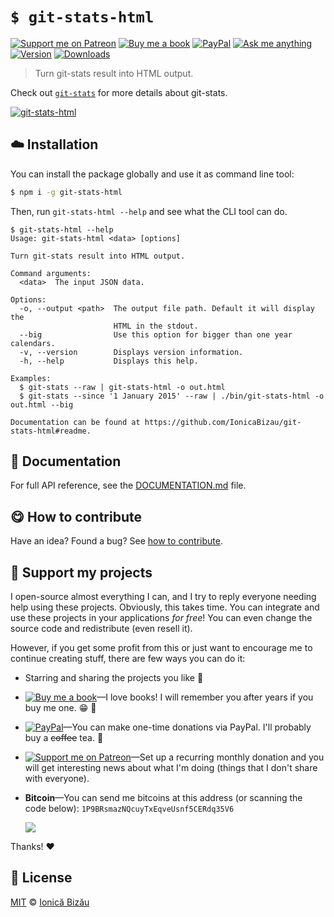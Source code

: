 <!-- Please do not edit this file. Edit the `blah` field in the `package.json` instead. If in doubt, open an issue. -->


# `$ git-stats-html`

 [![Support me on Patreon][badge_patreon]][patreon] [![Buy me a book][badge_amazon]][amazon] [![PayPal][badge_paypal_donate]][paypal-donations] [![Ask me anything](https://img.shields.io/badge/ask%20me-anything-1abc9c.svg)](https://github.com/IonicaBizau/ama) [![Version](https://img.shields.io/npm/v/git-stats-html.svg)](https://www.npmjs.com/package/git-stats-html) [![Downloads](https://img.shields.io/npm/dt/git-stats-html.svg)](https://www.npmjs.com/package/git-stats-html)

> Turn git-stats result into HTML output.

Check out [`git-stats`](https://github.com/IonicaBizau/git-stats) for more details about git-stats.

[![git-stats-html](http://i.imgur.com/hnSUlCx.png)](#)

## :cloud: Installation

You can install the package globally and use it as command line tool:


```sh
$ npm i -g git-stats-html
```


Then, run `git-stats-html --help` and see what the CLI tool can do.


```
$ git-stats-html --help
Usage: git-stats-html <data> [options]

Turn git-stats result into HTML output.

Command arguments:
  <data>  The input JSON data.

Options:
  -o, --output <path>  The output file path. Default it will display the
                       HTML in the stdout.
  --big                Use this option for bigger than one year calendars.
  -v, --version        Displays version information.
  -h, --help           Displays this help.

Examples:
  $ git-stats --raw | git-stats-html -o out.html
  $ git-stats --since '1 January 2015' --raw | ./bin/git-stats-html -o out.html --big

Documentation can be found at https://github.com/IonicaBizau/git-stats-html#readme.
```

## :memo: Documentation

For full API reference, see the [DOCUMENTATION.md][docs] file.

## :yum: How to contribute
Have an idea? Found a bug? See [how to contribute][contributing].


## :sparkling_heart: Support my projects

I open-source almost everything I can, and I try to reply everyone needing help using these projects. Obviously,
this takes time. You can integrate and use these projects in your applications *for free*! You can even change the source code and redistribute (even resell it).

However, if you get some profit from this or just want to encourage me to continue creating stuff, there are few ways you can do it:

 - Starring and sharing the projects you like :rocket:
 - [![Buy me a book][badge_amazon]][amazon]—I love books! I will remember you after years if you buy me one. :grin: :book:
 - [![PayPal][badge_paypal]][paypal-donations]—You can make one-time donations via PayPal. I'll probably buy a ~~coffee~~ tea. :tea:
 - [![Support me on Patreon][badge_patreon]][patreon]—Set up a recurring monthly donation and you will get interesting news about what I'm doing (things that I don't share with everyone).
 - **Bitcoin**—You can send me bitcoins at this address (or scanning the code below): `1P9BRsmazNQcuyTxEqveUsnf5CERdq35V6`

    ![](https://i.imgur.com/z6OQI95.png)

Thanks! :heart:



## :scroll: License

[MIT][license] © [Ionică Bizău][website]

[badge_patreon]: http://ionicabizau.github.io/badges/patreon.svg
[badge_amazon]: http://ionicabizau.github.io/badges/amazon.svg
[badge_paypal]: http://ionicabizau.github.io/badges/paypal.svg
[badge_paypal_donate]: http://ionicabizau.github.io/badges/paypal_donate.svg
[patreon]: https://www.patreon.com/ionicabizau
[amazon]: http://amzn.eu/hRo9sIZ
[paypal-donations]: https://www.paypal.com/cgi-bin/webscr?cmd=_s-xclick&hosted_button_id=RVXDDLKKLQRJW
[donate-now]: http://i.imgur.com/6cMbHOC.png

[license]: http://showalicense.com/?fullname=Ionic%C4%83%20Biz%C4%83u%20%3Cbizauionica%40gmail.com%3E%20(https%3A%2F%2Fionicabizau.net)&year=2016#license-mit
[website]: https://ionicabizau.net
[contributing]: /CONTRIBUTING.md
[docs]: /DOCUMENTATION.md
